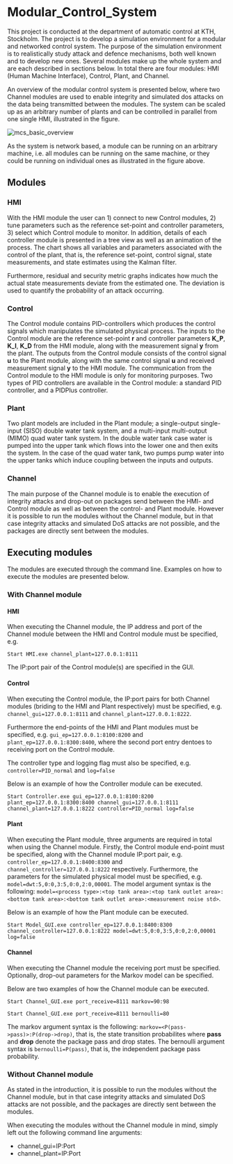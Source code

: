 # Modular_Control_System
This project is conducted at the department of automatic control at KTH, Stockholm. The project is to develop a simulation environment for a modular and networked control system. The purpose of the simulation environment is to realistically study attack and defence mechanisms, both well known and to develop new ones. Several modules make up the whole system and are each described in sections below. In total there are four modules: HMI (Human Machine Interface), Control, Plant, and Channel.

An overview of the modular control system is presented below, where two Channel modules are used to enable integrity and simulated dos attacks on the data being transmitted between the modules. The system can be scaled up as an arbitrary number of plants and can be controlled in parallel from one single HMI, illustrated in the figure.

![mcs_basic_overview](https://user-images.githubusercontent.com/25713113/52147441-03474480-2667-11e9-9cef-200f0cba1618.png)

As the system is network based, a module can be running on an arbitrary machine, i.e. all modules can be running on the same machine, or they could be running on individual ones as illustrated in the figure above.

## Modules
### HMI
With the HMI module the user can 1) connect to new Control modules, 2) tune parameters such as the reference set-point and controller parameters, 3) select which Control module to monitor. In addition, details of each controller module is presented in a tree view as well as an animation of the process. The chart shows all variables and parameters associated with the control of the plant, that is, the reference set-point, control signal, state measurements, and state estimates using the Kalman filter.

Furthermore, residual and security metric graphs indicates how much the actual state measurements deviate from the estimated one. The deviation is used to quantify the probability of an attack occurring.

### Control
The Control module contains PID-controllers which produces the control signals which manipulates the simulated physical process. The inputs to the Control module are the reference set-point **r** and controller parameters **K_P**, **K_I**, **K_D** from the HMI module, along with the measurement signal **y** from the plant. The outputs from the Control module consists of the control signal **u** to the Plant module, along with the same control signal **u** and received measurement signal **y** to the HMI module. The communication from the Control module to the HMI module is only for monitoring purposes. Two types of PID controllers are available in the Control module: a standard PID controller, and a PIDPlus controller.

### Plant
Two plant models are included in the Plant module; a single-output single-input (SISO) double water tank system, and a multi-input multi-output (MIMO) quad water tank system. In the double water tank case water is pumped into the upper tank which flows into the lower one and then exits the system. In the case of the quad water tank, two pumps pump water into the upper tanks which induce coupling between the inputs and outputs.

### Channel
The main purpose of the Channel module is to enable the execution of integrity attacks and drop-out on packages send between the HMI- and Control module as well as between the control- and Plant module. However it is possible to run the modules without the Channel module, but in that case integrity attacks and simulated DoS attacks are not possible, and the packages are directly sent between the modules.

## Executing modules
The modules are executed through the command line. Examples on how to execute the modules are presented below.

### With Channel module
#### HMI
When executing the Channel module, the IP address and port of the Channel module between the HMI and Control module must be specified, e.g.
```
Start HMI.exe channel_plant=127.0.0.1:8111
```
The IP:port pair of the Control module(s) are specified in the GUI.

#### Control
When executing the Control module, the IP:port pairs for both Channel modules (briding to the HMI and Plant respectively) must be specified, e.g. `channel_gui=127.0.0.1:8111` and `channel_plant=127.0.0.1:8222`.

Furthermore the end-points of the HMI and Plant modules must be specified, e.g. `gui_ep=127.0.0.1:8100:8200` and `plant_ep=127.0.0.1:8300:8400`, where the second port entry dentoes to receiving port on the Control module.

The controller type and logging flag must also be specified, e.g. `controller=PID_normal` and `log=false`

Below is an example of how the Controller module can be executed.
```
Start Controller.exe gui_ep=127.0.0.1:8100:8200 plant_ep=127.0.0.1:8300:8400 channel_gui=127.0.0.1:8111 channel_plant=127.0.0.1:8222 controller=PID_normal log=false
```

#### Plant
When executing the Plant module, three arguments are required in total when using the Channel module. Firstly, the Control module end-point must be specified, along with the Channel module IP:port pair, e.g. `controller_ep=127.0.0.1:8400:8300` and `channel_controller=127.0.0.1:8222` respectively. Furthermore, the parameters for the simulated physical model must be specified, e.g. `model=dwt:5,0:0,3:5,0:0,2:0,00001`. The model argument syntax is the following: `model=<process type>:<top tank area>:<top tank outlet area>:<bottom tank area>:<bottom tank outlet area>:<measurement noise std>`.

Below is an example of how the Plant module can be executed.
```
Start Model_GUI.exe controller_ep=127.0.0.1:8400:8300 channel_controller=127.0.0.1:8222 model=dwt:5,0:0,3:5,0:0,2:0,00001 log=false
```

#### Channel
When executing the Channel module the receiving port must be specified. Optionally, drop-out parameters for the Markov model can be specified.

Below are two examples of how the Channel module can be executed.
```
Start Channel_GUI.exe port_receive=8111 markov=90:98
```
```
Start Channel_GUI.exe port_receive=8111 bernoulli=80
```
The markov argument syntax is the following: `markov=<P(pass->pass)>:P(drop->drop)`, that is, the state transition probabilites where **pass** and **drop** denote the package pass and drop states. The bernoulli argument syntax is `bernoulli=P(pass)`, that is, the independent package pass probability. 

### Without Channel module
As stated in the introduction, it is possible to run the modules without the Channel module, but in that case integrity attacks and simulated DoS attacks are not possible, and the packages are directly sent between the modules.

When executing the modules without the Channel module in mind, simply left out the following command line arguments:
- channel_gui=IP:Port
- channel_plant=IP:Port
